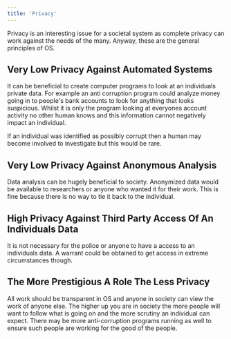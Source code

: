 ```yaml
---
title: 'Privacy'
---
```


Privacy is an interesting issue for a societal system as complete privacy can work against the needs of the many. Anyway, these are the general principles of OS.

## Very Low Privacy Against Automated Systems

It can be beneficial to create computer programs to look at an individuals private data. For example an anti corruption program could analyze money going in to people's bank accounts to look for anything that looks suspicious. Whilst it is only the program looking at everyones account activity no other human knows and this information cannot negatively impact an individual.

If an individual was identified as possibly corrupt then a human may become involved to investigate but this would be rare.

## Very Low Privacy Against Anonymous Analysis

Data analysis can be hugely beneficial to society. Anonymized data would be available to researchers or anyone who wanted it for their work. This is fine because there is no way to tie it back to the individual.

## High Privacy Against Third Party Access Of An Individuals Data

It is not necessary for the police or anyone to have a access to an individuals data. A warrant could be obtained to get access in extreme circumstances though.

## The More Prestigious A Role The Less Privacy

All work should be transparent in OS and anyone in society can view the work of anyone else. The higher up you are in society the more people will want to follow what is going on and the more scrutiny an individual can expect. There may be more anti-corruption programs running as well to ensure such people are working for the good of the people.
